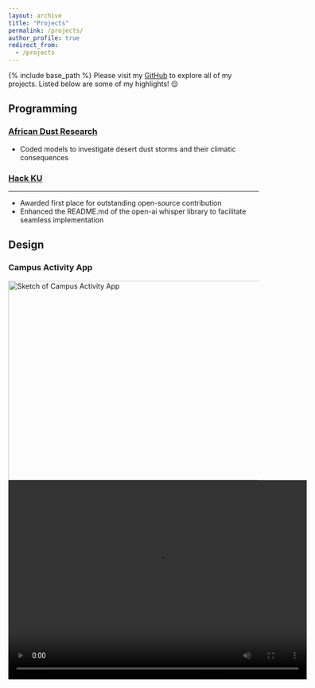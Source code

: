```yaml
---
layout: archive
title: "Projects"
permalink: /projects/
author_profile: true
redirect_from:
  - /projects
---
```

{% include base_path %}
Please visit my [GitHub](https://github.com/kwhuber) to explore all of my projects. Listed below are some of my highlights! 😌 

## Programming
### [African Dust Research](https://github.com/kwhuber/African_Dust_Research)
* Coded models to investigate desert dust storms and their climatic consequences

### [Hack KU](https://github.com/kwhuber/Hack-KU-2023)
--------
* Awarded first place for outstanding open-source contribution
* Enhanced the README.md of the open-ai whisper library to facilitate seamless implementation

## Design
### Campus Activity App
<div>
    <img src="/images/campus_sketch.png" alt="Sketch of Campus Activity App" width="600" height="400">
</div>

<video width="600" height="400" controls>
  <source src="/videos/campus_activity_prototpye.mov" type="video/quicktime">
</video>

